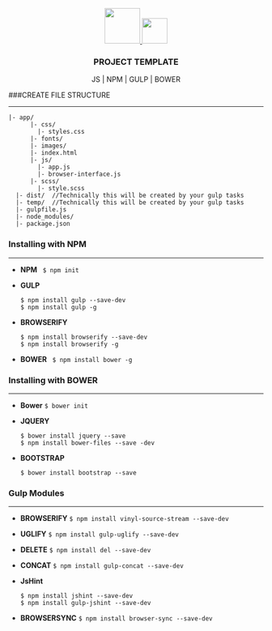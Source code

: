 <p align="center">
  <a href="http://gulpjs.com">
    <img height="70" src="https://raw.githubusercontent.com/gulpjs/artwork/master/gulp-2x.png">
    <img height="50" src="https://upload.wikimedia.org/wikipedia/commons/thumb/d/db/Npm-logo.svg/2000px-Npm-logo.svg.png">
  </a>
  <h3 align="center">PROJECT TEMPLATE </h3>
  <p align="center">JS | NPM | GULP | BOWER </p>
</p>

###CREATE FILE STRUCTURE
______________________________

```
|- app/
      |- css/
        |- styles.css
      |- fonts/
      |- images/
      |- index.html
      |- js/
        |- app.js
        |- browser-interface.js
      |- scss/
        |- style.scss
  |- dist/  //Technically this will be created by your gulp tasks
  |- temp/  //Technically this will be created by your gulp tasks
  |- gulpfile.js
  |- node_modules/
  |- package.json

```

### Installing with NPM
______________________________

- **NPM**
  ` $ npm init`

- **GULP**
  ```
  $ npm install gulp --save-dev
  $ npm install gulp -g
  ```

- **BROWSERIFY**
  ```
  $ npm install browserify --save-dev
  $ npm install browserify -g
  ```

- **BOWER**
  ` $ npm install bower -g`

### Installing with BOWER
______________________________

  - **Bower**
    ` $ bower init `

  - **JQUERY**

    ```
    $ bower install jquery --save
    $ npm install bower-files --save -dev
    ```

  - **BOOTSTRAP**

    ` $ bower install bootstrap --save `

### Gulp Modules
______________________________

  - **BROWSERIFY**
    `$ npm install vinyl-source-stream --save-dev`

  - **UGLIFY**
    `$ npm install gulp-uglify --save-dev`

  - **DELETE**
    `$ npm install del --save-dev`

  - **CONCAT**
    `$ npm install gulp-concat --save-dev`

  - **JsHint**
    ```
    $ npm install jshint --save-dev
    $ npm install gulp-jshint --save-dev
    ```
  - **BROWSERSYNC**
    `$ npm install browser-sync --save-dev`
